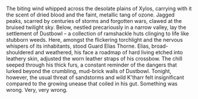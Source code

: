 The biting wind whipped across the desolate plains of Xylos, carrying with it the scent of dried blood and the faint, metallic tang of ozone.  Jagged peaks, scarred by centuries of storms and forgotten wars, clawed at the bruised twilight sky.  Below, nestled precariously in a narrow valley, lay the settlement of Dustbowl – a collection of ramshackle huts clinging to life like stubborn weeds.  Here, amongst the flickering torchlight and the nervous whispers of its inhabitants, stood Guard Elias Thorne.  Elias, broad-shouldered and weathered, his face a roadmap of hard living etched into leathery skin, adjusted the worn leather straps of his crossbow. The chill seeped through his thick furs, a constant reminder of the dangers that lurked beyond the crumbling, mud-brick walls of Dustbowl. Tonight, however, the usual threat of sandstorms and wild K'tharr felt insignificant compared to the growing unease that coiled in his gut. Something was wrong. Very, very wrong.
